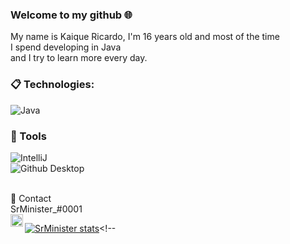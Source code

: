 ### Welcome to my github :globe_with_meridians:	

My name is Kaique Ricardo, I'm 16 years old and most of the time <br>
I spend developing in Java <br>
and I try to learn more every day. 

### :clipboard: Technologies:
   ![Java](https://img.shields.io/badge/Java-007396?style=for-the-badge&logo=java&logoColor=white)
   
### 🚀 Tools

  ![IntelliJ](https://img.shields.io/badge/IntelliJ-000000?style=for-the-badge&logo=intellij-idea&logoColor=blue)   
  ![Github Desktop](https://img.shields.io/badge/GitHub_Desktop-gray?style=for-the-badge&logo=github&logoColor=purple) 

<br/>
  <summary>💬 Contact</summary>
  <string>SrMinister_#0001</string>
   </br> <img align="left" alt="Discord" target="_blank" width="20px" src="https://raw.githubusercontent.com/anuraghazra/anuraghazra/master/assets/discord-round.svg"/>
   

[![SrMinister stats](https://github-readme-stats.vercel.app/api?username=SrMinister&layout=compact&theme=tokyonight&hide_title=true&show_icons=true&count_private=true)](https://github.com/SrMinister/)<!--
